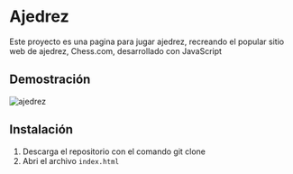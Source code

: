 # Ajedrez

Este proyecto es una pagina para jugar ajedrez, recreando el popular sitio web de ajedrez, Chess.com, desarrollado con JavaScript

## Demostración

![ajedrez](https://github.com/JuanPE44/ajedrez/assets/89142353/47df6ebf-c513-4319-8e50-df8f8a1c4b9a)

## Instalación

1. Descarga el repositorio con el comando git clone 
2. Abri el archivo `index.html`

